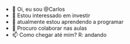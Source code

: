 - 👋 Oi, eu sou @Carlos
- 👀 Estou interessado em investir
- 🌱 atualmente estou aprendendo a programar
- 💞️ Procuro colaborar nas aulas
- 📫 Como chegar até mim? R: andando
